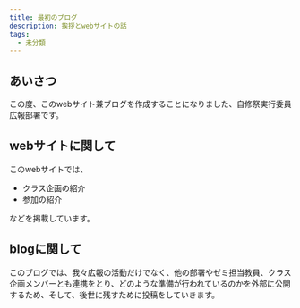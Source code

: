 ```yaml
---
title: 最初のブログ
description: 挨拶とwebサイトの話
tags:
  - 未分類
---
```

## あいさつ
この度、このwebサイト兼ブログを作成することになりました、自修祭実行委員 広報部署です。

## webサイトに関して
このwebサイトでは、

- クラス企画の紹介
- 参加の紹介

などを掲載しています。

## blogに関して
このブログでは、我々広報の活動だけでなく、他の部署やゼミ担当教員、クラス企画メンバーとも連携をとり、どのような準備が行われているのかを外部に公開するため、そして、後世に残すために投稿をしていきます。
